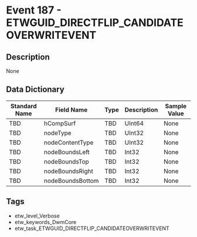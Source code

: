 # Event 187 - ETWGUID_DIRECTFLIP_CANDIDATEOVERWRITEVENT

## Description
None

## Data Dictionary
|Standard Name|Field Name|Type|Description|Sample Value|
|---|---|---|---|---|
|TBD|hCompSurf|TBD|UInt64|None|None|
|TBD|nodeType|TBD|UInt32|None|None|
|TBD|nodeContentType|TBD|UInt32|None|None|
|TBD|nodeBoundsLeft|TBD|Int32|None|None|
|TBD|nodeBoundsTop|TBD|Int32|None|None|
|TBD|nodeBoundsRight|TBD|Int32|None|None|
|TBD|nodeBoundsBottom|TBD|Int32|None|None|

## Tags
* etw_level_Verbose
* etw_keywords_DwmCore
* etw_task_ETWGUID_DIRECTFLIP_CANDIDATEOVERWRITEVENT